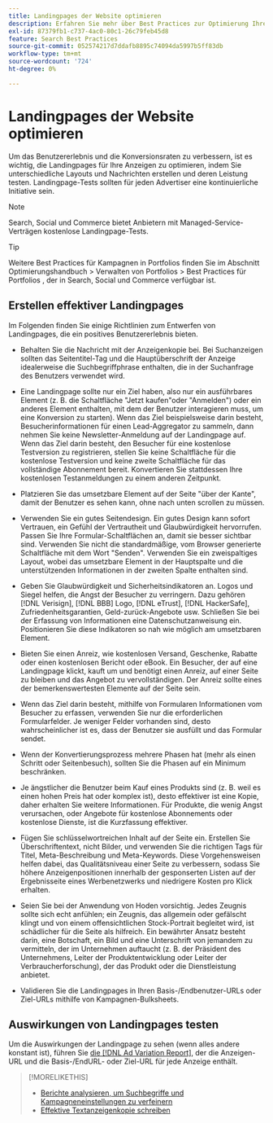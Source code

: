 ```yaml
---
title: Landingpages der Website optimieren
description: Erfahren Sie mehr über Best Practices zur Optimierung Ihrer Landingpages auf Ihrer Website.
exl-id: 87379fb1-c737-4ac0-80c1-26c79feb45d8
feature: Search Best Practices
source-git-commit: 052574217d7ddafb8895c74094da5997b5ff83db
workflow-type: tm+mt
source-wordcount: '724'
ht-degree: 0%

---
```


# Landingpages der Website optimieren

Um das Benutzererlebnis und die Konversionsraten zu verbessern, ist es wichtig, die Landingpages für Ihre Anzeigen zu optimieren, indem Sie unterschiedliche Layouts und Nachrichten erstellen und deren Leistung testen. Landingpage-Tests sollten für jeden Advertiser eine kontinuierliche Initiative sein.

>[!NOTE]
>
>Search, Social und Commerce bietet Anbietern mit Managed-Service-Verträgen kostenlose Landingpage-Tests.

>[!TIP]
>
>Weitere Best Practices für Kampagnen in Portfolios finden Sie im Abschnitt Optimierungshandbuch > Verwalten von Portfolios > Best Practices für Portfolios , der in Search, Social und Commerce verfügbar ist.<!-- verify convention for referencing Optimization Guide here -->

## Erstellen effektiver Landingpages

Im Folgenden finden Sie einige Richtlinien zum Entwerfen von Landingpages, die ein positives Benutzererlebnis bieten.

* Behalten Sie die Nachricht mit der Anzeigenkopie bei. Bei Suchanzeigen sollten das Seitentitel-Tag und die Hauptüberschrift der Anzeige idealerweise die Suchbegriffphrase enthalten, die in der Suchanfrage des Benutzers verwendet wird.

* Eine Landingpage sollte nur ein Ziel haben, also nur ein ausführbares Element (z. B. die Schaltfläche &quot;Jetzt kaufen&quot;oder &quot;Anmelden&quot;) oder ein anderes Element enthalten, mit dem der Benutzer interagieren muss, um eine Konversion zu starten). Wenn das Ziel beispielsweise darin besteht, Besucherinformationen für einen Lead-Aggregator zu sammeln, dann nehmen Sie keine Newsletter-Anmeldung auf der Landingpage auf. Wenn das Ziel darin besteht, den Besucher für eine kostenlose Testversion zu registrieren, stellen Sie keine Schaltfläche für die kostenlose Testversion und keine zweite Schaltfläche für das vollständige Abonnement bereit. Konvertieren Sie stattdessen Ihre kostenlosen Testanmeldungen zu einem anderen Zeitpunkt.

* Platzieren Sie das umsetzbare Element auf der Seite &quot;über der Kante&quot;, damit der Benutzer es sehen kann, ohne nach unten scrollen zu müssen.

* Verwenden Sie ein gutes Seitendesign. Ein gutes Design kann sofort Vertrauen, ein Gefühl der Vertrautheit und Glaubwürdigkeit hervorrufen. Passen Sie Ihre Formular-Schaltflächen an, damit sie besser sichtbar sind. Verwenden Sie nicht die standardmäßige, vom Browser generierte Schaltfläche mit dem Wort &quot;Senden&quot;. Verwenden Sie ein zweispaltiges Layout, wobei das umsetzbare Element in der Hauptspalte und die unterstützenden Informationen in der zweiten Spalte enthalten sind.

* Geben Sie Glaubwürdigkeit und Sicherheitsindikatoren an. Logos und Siegel helfen, die Angst der Besucher zu verringern. Dazu gehören [!DNL Verisign], [!DNL BBB] Logo, [!DNL eTrust], [!DNL HackerSafe], Zufriedenheitsgarantien, Geld-zurück-Angebote usw. Schließen Sie bei der Erfassung von Informationen eine Datenschutzanweisung ein. Positionieren Sie diese Indikatoren so nah wie möglich am umsetzbaren Element.

* Bieten Sie einen Anreiz, wie kostenlosen Versand, Geschenke, Rabatte oder einen kostenlosen Bericht oder eBook. Ein Besucher, der auf eine Landingpage klickt, kauft um und benötigt einen Anreiz, auf einer Seite zu bleiben und das Angebot zu vervollständigen. Der Anreiz sollte eines der bemerkenswertesten Elemente auf der Seite sein.

* Wenn das Ziel darin besteht, mithilfe von Formularen Informationen vom Besucher zu erfassen, verwenden Sie nur die erforderlichen Formularfelder. Je weniger Felder vorhanden sind, desto wahrscheinlicher ist es, dass der Benutzer sie ausfüllt und das Formular sendet.

* Wenn der Konvertierungsprozess mehrere Phasen hat (mehr als einen Schritt oder Seitenbesuch), sollten Sie die Phasen auf ein Minimum beschränken.

* Je ängstlicher die Benutzer beim Kauf eines Produkts sind (z. B. weil es einen hohen Preis hat oder komplex ist), desto effektiver ist eine Kopie, daher erhalten Sie weitere Informationen. Für Produkte, die wenig Angst verursachen, oder Angebote für kostenlose Abonnements oder kostenlose Dienste, ist die Kurzfassung effektiver.

* Fügen Sie schlüsselwortreichen Inhalt auf der Seite ein. Erstellen Sie Überschriftentext, nicht Bilder, und verwenden Sie die richtigen Tags für Titel, Meta-Beschreibung und Meta-Keywords. Diese Vorgehensweisen helfen dabei, das Qualitätsniveau einer Seite zu verbessern, sodass Sie höhere Anzeigenpositionen innerhalb der gesponserten Listen auf der Ergebnisseite eines Werbenetzwerks und niedrigere Kosten pro Klick erhalten.

* Seien Sie bei der Anwendung von Hoden vorsichtig. Jedes Zeugnis sollte sich echt anfühlen; ein Zeugnis, das allgemein oder gefälscht klingt und von einem offensichtlichen Stock-Portrait begleitet wird, ist schädlicher für die Seite als hilfreich. Ein bewährter Ansatz besteht darin, eine Botschaft, ein Bild und eine Unterschrift von jemandem zu vermitteln, der im Unternehmen auftaucht (z. B. der Präsident des Unternehmens, Leiter der Produktentwicklung oder Leiter der Verbraucherforschung), der das Produkt oder die Dienstleistung anbietet.

* Validieren Sie die Landingpages in Ihren Basis-/Endbenutzer-URLs oder Ziel-URLs mithilfe von Kampagnen-Bulksheets.

## Auswirkungen von Landingpages testen

Um die Auswirkungen der Landingpage zu sehen (wenn alles andere konstant ist), führen Sie [die [!DNL Ad Variation Report]](/help/search-social-commerce/reports/management/basic-advanced/ad-variation-report.md), der die Anzeigen-URL und die Basis-/EndURL- oder Ziel-URL für jede Anzeige enthält.

>[!MORELIKETHIS]
>
>* [Berichte analysieren, um Suchbegriffe und Kampagneneinstellungen zu verfeinern](best-practices-analyze.md)
>* [Effektive Textanzeigenkopie schreiben](best-practices-write.md)
